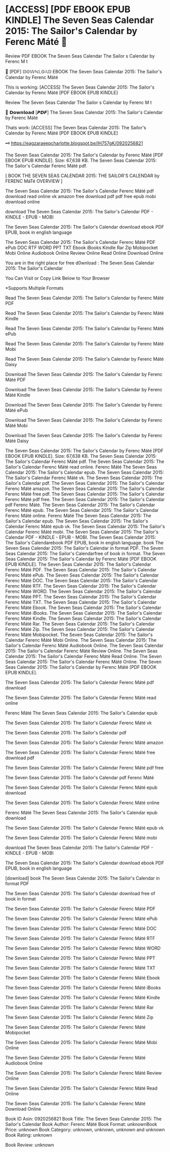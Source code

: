 # [ACCESS] [PDF EBOOK EPUB KINDLE] The Seven Seas Calendar 2015: The Sailor's Calendar by  Ferenc Máté 📍
Review PDF EBOOK The Seven Seas Calendar The Sailor s Calendar by Ferenc M t

📒 [PDF] 𝔻𝕆𝕎ℕ𝕃𝕆𝔸𝔻 EBOOK The Seven Seas Calendar 2015: The Sailor's Calendar by Ferenc Máté

This is working: [ACCESS] The Seven Seas Calendar 2015: The Sailor's Calendar by Ferenc Máté [PDF EBOOK EPUB KINDLE]


Review The Seven Seas Calendar The Sailor s Calendar by Ferenc M t

📍 𝗗𝗼𝘄𝗻𝗹𝗼𝗮𝗱 [𝙋𝘿𝙁] The Seven Seas Calendar 2015: The Sailor's Calendar by Ferenc Máté

Thats work: [ACCESS] The Seven Seas Calendar 2015: The Sailor's Calendar by Ferenc Máté [PDF EBOOK EPUB KINDLE]



🗝️ https://eagzaraeepcharlotte.blogspot.be/lH757gK/0920256821



The Seven Seas Calendar 2015: The Sailor's Calendar by Ferenc Máté [PDF EBOOK EPUB KINDLE]. Size: 67,638 KB. The Seven Seas Calendar 2015: The Sailor's Calendar Ferenc Máté pdf.

[ BOOK THE SEVEN SEAS CALENDAR 2015: THE SAILOR'S CALENDAR by FERENC MáTé OVERVIEW ]

The Seven Seas Calendar 2015: The Sailor's Calendar Ferenc Máté pdf download read online vk amazon free download pdf pdf free epub mobi download online

download The Seven Seas Calendar 2015: The Sailor's Calendar PDF - KINDLE - EPUB - MOBI

The Seven Seas Calendar 2015: The Sailor's Calendar download ebook PDF EPUB, book in english language

The Seven Seas Calendar 2015: The Sailor's Calendar Ferenc Máté PDF ePub DOC RTF WORD PPT TXT Ebook iBooks Kindle Rar Zip Mobipocket Mobi Online Audiobook Online Review Online Read Online Download Online

You are in the right place for free d0wnload : The Seven Seas Calendar 2015: The Sailor's Calendar

You Can Visit or Copy Link Below to Your Browser

*Supports Multiple Formats

Read The Seven Seas Calendar 2015: The Sailor's Calendar by Ferenc Máté PDF

Read The Seven Seas Calendar 2015: The Sailor's Calendar by Ferenc Máté Kindle

Read The Seven Seas Calendar 2015: The Sailor's Calendar by Ferenc Máté ePub

Read The Seven Seas Calendar 2015: The Sailor's Calendar by Ferenc Máté Mobi

Read The Seven Seas Calendar 2015: The Sailor's Calendar by Ferenc Máté Daisy

Download The Seven Seas Calendar 2015: The Sailor's Calendar by Ferenc Máté PDF

Download The Seven Seas Calendar 2015: The Sailor's Calendar by Ferenc Máté Kindle

Download The Seven Seas Calendar 2015: The Sailor's Calendar by Ferenc Máté ePub

Download The Seven Seas Calendar 2015: The Sailor's Calendar by Ferenc Máté Mobi

Download The Seven Seas Calendar 2015: The Sailor's Calendar by Ferenc Máté Daisy

The Seven Seas Calendar 2015: The Sailor's Calendar by Ferenc Máté [PDF EBOOK EPUB KINDLE]. Size: 67,638 KB. The Seven Seas Calendar 2015: The Sailor's Calendar Ferenc Máté pdf. The Seven Seas Calendar 2015: The Sailor's Calendar Ferenc Máté read online. Ferenc Máté The Seven Seas Calendar 2015: The Sailor's Calendar epub. The Seven Seas Calendar 2015: The Sailor's Calendar Ferenc Máté vk. The Seven Seas Calendar 2015: The Sailor's Calendar pdf. The Seven Seas Calendar 2015: The Sailor's Calendar Ferenc Máté amazon. The Seven Seas Calendar 2015: The Sailor's Calendar Ferenc Máté free pdf. The Seven Seas Calendar 2015: The Sailor's Calendar Ferenc Máté pdf free. The Seven Seas Calendar 2015: The Sailor's Calendar pdf Ferenc Máté. The Seven Seas Calendar 2015: The Sailor's Calendar Ferenc Máté epub. The Seven Seas Calendar 2015: The Sailor's Calendar Ferenc Máté online. Ferenc Máté The Seven Seas Calendar 2015: The Sailor's Calendar epub. The Seven Seas Calendar 2015: The Sailor's Calendar Ferenc Máté epub vk. The Seven Seas Calendar 2015: The Sailor's Calendar Ferenc Máté mobi. The Seven Seas Calendar 2015: The Sailor's Calendar PDF - KINDLE - EPUB - MOBI. The Seven Seas Calendar 2015: The Sailor's Calendarebook PDF EPUB, book in english language. book The Seven Seas Calendar 2015: The Sailor's Calendar in format PDF. The Seven Seas Calendar 2015: The Sailor's Calendarfree of book in format. The Seven Seas Calendar 2015: The Sailor's Calendar by Ferenc Máté [PDF EBOOK EPUB KINDLE]. The Seven Seas Calendar 2015: The Sailor's Calendar Ferenc Máté PDF. The Seven Seas Calendar 2015: The Sailor's Calendar Ferenc Máté ePub. The Seven Seas Calendar 2015: The Sailor's Calendar Ferenc Máté DOC. The Seven Seas Calendar 2015: The Sailor's Calendar Ferenc Máté RTF. The Seven Seas Calendar 2015: The Sailor's Calendar Ferenc Máté WORD. The Seven Seas Calendar 2015: The Sailor's Calendar Ferenc Máté PPT. The Seven Seas Calendar 2015: The Sailor's Calendar Ferenc Máté TXT. The Seven Seas Calendar 2015: The Sailor's Calendar Ferenc Máté Ebook. The Seven Seas Calendar 2015: The Sailor's Calendar Ferenc Máté iBooks. The Seven Seas Calendar 2015: The Sailor's Calendar Ferenc Máté Kindle. The Seven Seas Calendar 2015: The Sailor's Calendar Ferenc Máté Rar. The Seven Seas Calendar 2015: The Sailor's Calendar Ferenc Máté Zip. The Seven Seas Calendar 2015: The Sailor's Calendar Ferenc Máté Mobipocket. The Seven Seas Calendar 2015: The Sailor's Calendar Ferenc Máté Mobi Online. The Seven Seas Calendar 2015: The Sailor's Calendar Ferenc Máté Audiobook Online. The Seven Seas Calendar 2015: The Sailor's Calendar Ferenc Máté Review Online. The Seven Seas Calendar 2015: The Sailor's Calendar Ferenc Máté Read Online. The Seven Seas Calendar 2015: The Sailor's Calendar Ferenc Máté Online. The Seven Seas Calendar 2015: The Sailor's Calendar by Ferenc Máté [PDF EBOOK EPUB KINDLE].

The Seven Seas Calendar 2015: The Sailor's Calendar Ferenc Máté pdf download

The Seven Seas Calendar 2015: The Sailor's Calendar Ferenc Máté read online

Ferenc Máté The Seven Seas Calendar 2015: The Sailor's Calendar epub

The Seven Seas Calendar 2015: The Sailor's Calendar Ferenc Máté vk

The Seven Seas Calendar 2015: The Sailor's Calendar pdf

The Seven Seas Calendar 2015: The Sailor's Calendar Ferenc Máté amazon

The Seven Seas Calendar 2015: The Sailor's Calendar Ferenc Máté free download pdf

The Seven Seas Calendar 2015: The Sailor's Calendar Ferenc Máté pdf free

The Seven Seas Calendar 2015: The Sailor's Calendar pdf Ferenc Máté

The Seven Seas Calendar 2015: The Sailor's Calendar Ferenc Máté epub download

The Seven Seas Calendar 2015: The Sailor's Calendar Ferenc Máté online

Ferenc Máté The Seven Seas Calendar 2015: The Sailor's Calendar epub download

The Seven Seas Calendar 2015: The Sailor's Calendar Ferenc Máté epub vk

The Seven Seas Calendar 2015: The Sailor's Calendar Ferenc Máté mobi

download The Seven Seas Calendar 2015: The Sailor's Calendar PDF - KINDLE - EPUB - MOBI

The Seven Seas Calendar 2015: The Sailor's Calendar download ebook PDF EPUB, book in english language

[download] book The Seven Seas Calendar 2015: The Sailor's Calendar in format PDF

The Seven Seas Calendar 2015: The Sailor's Calendar download free of book in format

The Seven Seas Calendar 2015: The Sailor's Calendar Ferenc Máté PDF

The Seven Seas Calendar 2015: The Sailor's Calendar Ferenc Máté ePub

The Seven Seas Calendar 2015: The Sailor's Calendar Ferenc Máté DOC

The Seven Seas Calendar 2015: The Sailor's Calendar Ferenc Máté RTF

The Seven Seas Calendar 2015: The Sailor's Calendar Ferenc Máté WORD

The Seven Seas Calendar 2015: The Sailor's Calendar Ferenc Máté PPT

The Seven Seas Calendar 2015: The Sailor's Calendar Ferenc Máté TXT

The Seven Seas Calendar 2015: The Sailor's Calendar Ferenc Máté Ebook

The Seven Seas Calendar 2015: The Sailor's Calendar Ferenc Máté iBooks

The Seven Seas Calendar 2015: The Sailor's Calendar Ferenc Máté Kindle

The Seven Seas Calendar 2015: The Sailor's Calendar Ferenc Máté Rar

The Seven Seas Calendar 2015: The Sailor's Calendar Ferenc Máté Zip

The Seven Seas Calendar 2015: The Sailor's Calendar Ferenc Máté Mobipocket

The Seven Seas Calendar 2015: The Sailor's Calendar Ferenc Máté Mobi Online

The Seven Seas Calendar 2015: The Sailor's Calendar Ferenc Máté Audiobook Online

The Seven Seas Calendar 2015: The Sailor's Calendar Ferenc Máté Review Online

The Seven Seas Calendar 2015: The Sailor's Calendar Ferenc Máté Read Online

The Seven Seas Calendar 2015: The Sailor's Calendar Ferenc Máté Download Online

Book ID Asin: 0920256821
Book Title: The Seven Seas Calendar 2015: The Sailor's Calendar
Book Author: Ferenc Máté
Book Format: unknownBook Price: unknown
Book Category: unknown, unknown, unknown and unknown
Book Rating: unknown

Book Review: unknown
